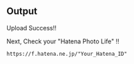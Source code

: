 ## Output

Upload Success!!

Next, Check your "Hatena Photo Life" !!

```text
https://f.hatena.ne.jp/"Your_Hatena_ID"
```
